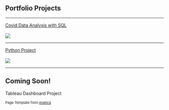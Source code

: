## Portfolio Projects

---

[Covid Data Analysis with SQL](sql_project.md)
<br><br>
<img src="images/dummy_thumbnail.jpg?raw=true"/>

---
[Python Project](python_project.md)
<br><br>
<img src="images/dummy_thumbnail.jpg?raw=true"/>

---

## Coming Soon!
Tableau Dashboard Project

<!---
[Tableau Project](/pdf/sample_presentation.pdf)
<br><br>
<img src="images/dummy_thumbnail.jpg?raw=true"/>
-->

<p style="font-size:11px">Page Template from <a href="https://github.com/evanca/quick-portfolio">evanca</a></p>
<!-- Remove above link if you don't want to attibute -->
